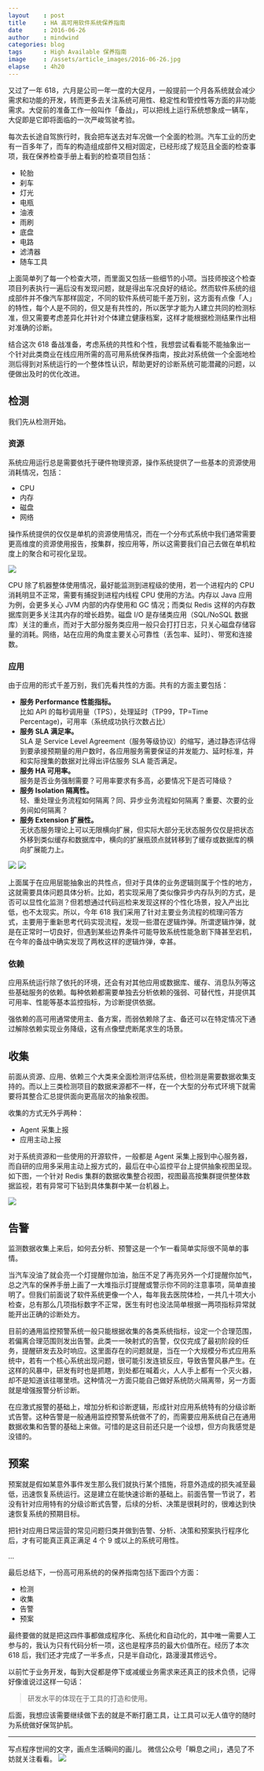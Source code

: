 ```yaml
---
layout    : post
title     : HA 高可用软件系统保养指南
date      : 2016-06-26
author    : mindwind
categories: blog
tags      : High Available 保养指南
image     : /assets/article_images/2016-06-26.jpg
elapse    : 4h20
---
```



又过了一年 618，六月是公司一年一度的大促月，一般提前一个月各系统就会减少需求和功能的开发，转而更多去关注系统可用性、稳定性和管控性等方面的非功能需求。大促前的准备工作一般叫作「备战」，可以把线上运行系统想象成一辆车，大促即是它即将面临的一次严峻驾驶考验。

每次去长途自驾旅行时，我会把车送去对车况做一个全面的检测。汽车工业的历史有一百多年了，而车的构造组成部件又相对固定，已经形成了规范且全面的检查事项，我在保养检查手册上看到的检查项目包括：

  - 轮胎
  - 刹车
  - 灯光
  - 电瓶
  - 油液
  - 雨刷
  - 底盘
  - 电路
  - 滤清器
  - 随车工具

上面简单列了每一个检查大项，而里面又包括一些细节的小项。当技师按这个检查项目列表执行一遍后没有发现问题，就是得出车况良好的结论。然而软件系统的组成部件并不像汽车那样固定，不同的软件系统可能千差万别，这方面有点像「人」的特性，每个人是不同的，但又是有共性的，所以医学才能为人建立共同的检测标准，但又需要考虑差异化并针对个体建立健康档案，这样才能根据检测结果作出相对准确的诊断。

结合这次 618 备战准备，考虑系统的共性和个性，我想尝试看看能不能抽象出一个针对此类商业在线应用所需的高可用系统保养指南，按此对系统做一个全面地检测后得到对系统运行的一个整体性认识，帮助更好的诊断系统可能潜藏的问题，以便做出及时的优化改进。


## 检测
我们先从检测开始。

### 资源
系统应用运行总是需要依托于硬件物理资源，操作系统提供了一些基本的资源使用消耗情况，包括：

  - CPU
  - 内存
  - 磁盘
  - 网络

操作系统提供的仅仅是单机的资源使用情况，而在一个分布式系统中我们通常需要更高维度的资源使用报告，按集群，按应用等，所以这需要我们自己去做在单机粒度上的聚合和可视化呈现。

![](/assets/article_images/2016-06-26-1.jpg)

CPU 除了机器整体使用情况，最好能监测到进程级的使用，若一个进程内的 CPU 消耗明显不正常，需要有捕捉到进程内线程 CPU 使用的方法。内存以 Java 应用为例，会更多关心 JVM 内部的内存使用和 GC 情况；而类似 Redis 这样的内存数据库则更多关注其内存的增长趋势。磁盘 I/O 是存储类应用（SQL/NoSQL 数据库）关注的重点，而对于大部分服务类应用一般只会打打日志，只关心磁盘存储容量的消耗。网络，站在应用的角度主要关心可靠性（丢包率、延时）、带宽和连接数。

### 应用
由于应用的形式千差万别，我们先看共性的方面。共有的方面主要包括：

 - __服务 Performance 性能指标。__   
   比如 API 的每秒调用量（TPS），处理延时（TP99，TP=Time Percentage)，可用率（系统成功执行次数占比）
 - __服务 SLA 满足率。__  
   SLA 是 Service Level Agreement（服务等级协议）的缩写，通过静态评估得到要承接预期量的用户数时，各应用服务需要保证的并发能力、延时标准，并和实际搜集的数据对比得出评估服务 SLA 能否满足。
 - __服务 HA 可用率。__  
   服务是否业务强制需要？可用率要求有多高，必要情况下是否可降级？
 - __服务 Isolation 隔离性。__  
   轻、重处理业务流程如何隔离？同、异步业务流程如何隔离？重要、次要的业务间如何隔离？
 - __服务 Extension 扩展性。__  
   无状态服务理论上可以无限横向扩展，但实际大部分无状态服务仅仅是把状态外移到类似缓存和数据库中，横向的扩展瓶颈点就转移到了缓存或数据库的横向扩展能力上。

![](/assets/article_images/2016-06-26-2.jpg)
![](/assets/article_images/2016-06-26-3.jpg)

上面属于在应用层能抽象出的共性点，但对于具体的业务逻辑则属于个性的地方，这就需要具体问题具体分析。比如，若实现采用了类似像异步内存队列的方式，是否可以显性化监测？但若想通过代码巡检来发现这样的个性化场景，投入产出比低，也不太现实。所以，今年 618 我们采用了针对主要业务流程的梳理问答方式，主要用于重新思考代码实现流程，发现一些潜在逻辑炸弹。所谓逻辑炸弹，就是在正常时一切良好，但遇到某些边界条件可能导致系统性能急剧下降甚至宕机，在今年的备战中确实发现了两枚这样的逻辑炸弹，幸甚。

### 依赖
应用系统运行除了依托的环境，还会有对其他应用或数据库、缓存、消息队列等这些基础服务的依赖。每种依赖都需要单独去分析依赖的强弱、可替代性，并提供其可用率、性能等基本监控指标，为诊断提供依据。

强依赖的高可用通常使用主、备方案，而弱依赖除了主、备还可以在特定情况下通过解除依赖实现业务降级，这有点像壁虎断尾求生的场景。


## 收集
前面从资源、应用、依赖三个大类来全面检测评估系统，但检测是需要数据收集支持的。而以上三类检测项目的数据来源都不一样，在一个大型的分布式环境下就需要将其整合汇总提供面向更高层次的抽象视图。

收集的方式无外乎两种：

  - Agent 采集上报
  - 应用主动上报

对于系统资源和一些使用的开源软件，一般都是 Agent 采集上报到中心服务器，而自研的应用多采用主动上报方式的，最后在中心监控平台上提供抽象视图呈现。如下图，一个针对 Redis 集群的数据收集整合视图，视图最高按集群提供整体数据监视，若有异常可下钻到具体集群中某一台机器上。

![](/assets/article_images/2016-06-26-4.jpg)

## 告警
监测数据收集上来后，如何去分析、预警这是一个乍一看简单实际很不简单的事情。

当汽车没油了就会亮一个灯提醒你加油，胎压不足了再亮另外一个灯提醒你加气，总之汽车的保养手册上画了一大堆指示灯提醒或警示你不同的注意事项，简单直接明了。但我们前面说了软件系统更像一个人，每年我去医院体检，一共几十项大小检查，总有那么几项指标数字不正常，医生有时也没法简单根据一两项指标异常就能开出正确的诊断处方。

目前的通用监控预警系统一般只能根据收集的各类系统指标，设定一个合理范围，若偏离合理范围则发出告警。此类一一映射式的告警，仅仅完成了最初阶段的任务，提醒研发去及时响应。这里面存在的问题就是，当在一个大规模分布式应用系统中，若有一个核心系统出现问题，很可能引发连锁反应，导致告警风暴产生。在这样的风暴中，研发有时也是抓瞎，到处都在喊着火，人人手上都有一个灭火器，却不是知道该往哪里喷。这种情况一方面只能自己做好系统防火隔离带，另一方面就是增强报警分析诊断。

在应激式报警的基础上，增加分析和诊断逻辑，形成针对应用系统特有的分级诊断式告警。这种告警是一般通用监控预警系统做不了的，而需要应用系统自己在通用数据收集和告警的基础上来做。可惜的是这目前还只是一个设想，但方向我感觉是没错的。


## 预案
预案就是假如某意外事件发生那么我们就执行某个措施，将意外造成的损失减至最低，迅速恢复系统运行。这是建立在能快速诊断的基础上。前面告警一节说了，若没有针对应用特有的分级诊断式告警，后续的分析、决策是很耗时的，很难达到快速恢复系统的预期目标。

把针对应用日常运营的常见问题归类并做到告警、分析、决策和预案执行程序化后，才有可能真正真正满足 4 个 9 或以上的系统可用性。


...


最后总结下，一份高可用系统的的保养指南包括下面四个方面：

  - 检测
  - 收集
  - 告警
  - 预案

最终要做的就是把这四件事都做成程序化、系统化和自动化的，其中唯一需要人工参与的，我认为只有代码分析一项，这也是程序员的最大价值所在。经历了本次 618 后，我们还才完成了一半多点，只是半自动化，路漫漫其修远兮。

以前忙于业务开发，每到大促都是停下或减缓业务需求来还真正的技术负债，记得好像谁说过这样一句话：

  > 研发水平的体现在于工具的打造和使用。

后面，我想应该需要继续做下去的就是不断打磨工具，让工具可以无人值守的随时为系统做好保驾护航。


---
写点程序世间的文字，画点生活瞬间的画儿。
微信公众号「瞬息之间」，遇见了不妨就关注看看。
![](/assets/images/qrcode_wechat_avatar.jpg)
